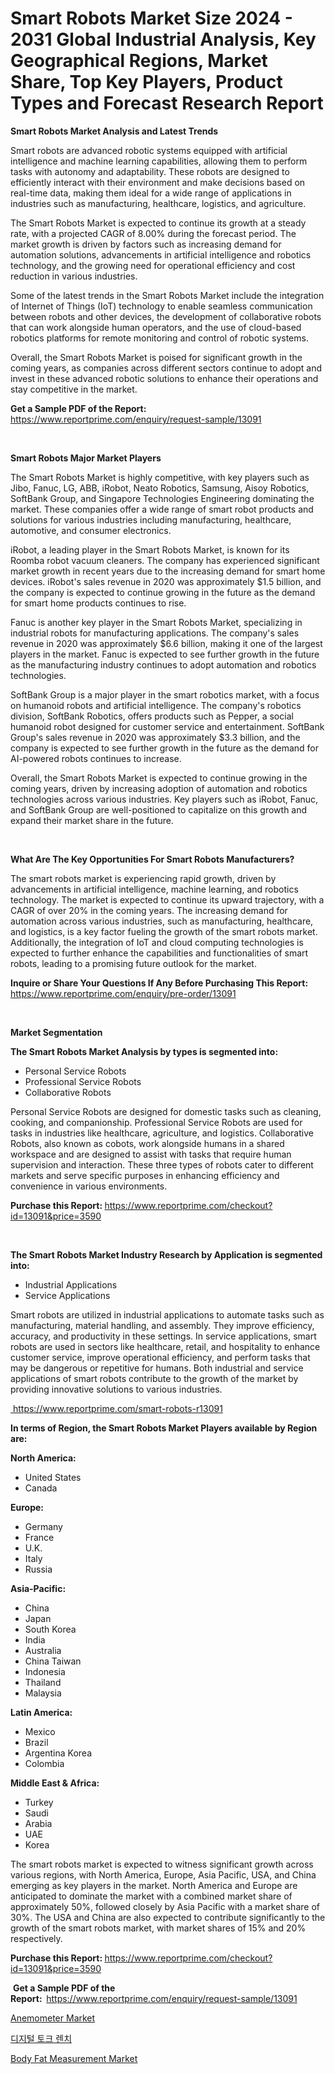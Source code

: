 <p><h1>Smart Robots Market Size 2024 - 2031 Global Industrial Analysis, Key Geographical Regions, Market Share, Top Key Players, Product Types and Forecast Research Report</h1></p><p><strong>Smart Robots Market Analysis and Latest Trends</strong></p>
<p><p>Smart robots are advanced robotic systems equipped with artificial intelligence and machine learning capabilities, allowing them to perform tasks with autonomy and adaptability. These robots are designed to efficiently interact with their environment and make decisions based on real-time data, making them ideal for a wide range of applications in industries such as manufacturing, healthcare, logistics, and agriculture.</p><p>The Smart Robots Market is expected to continue its growth at a steady rate, with a projected CAGR of 8.00% during the forecast period. The market growth is driven by factors such as increasing demand for automation solutions, advancements in artificial intelligence and robotics technology, and the growing need for operational efficiency and cost reduction in various industries.</p><p>Some of the latest trends in the Smart Robots Market include the integration of Internet of Things (IoT) technology to enable seamless communication between robots and other devices, the development of collaborative robots that can work alongside human operators, and the use of cloud-based robotics platforms for remote monitoring and control of robotic systems.</p><p>Overall, the Smart Robots Market is poised for significant growth in the coming years, as companies across different sectors continue to adopt and invest in these advanced robotic solutions to enhance their operations and stay competitive in the market.</p></p>
<p><strong>Get a Sample PDF of the Report:&nbsp;</strong> <a href="https://www.reportprime.com/enquiry/request-sample/13091">https://www.reportprime.com/enquiry/request-sample/13091</a></p>
<p>&nbsp;</p>
<p><strong>Smart Robots Major Market Players</strong></p>
<p><p>The Smart Robots Market is highly competitive, with key players such as Jibo, Fanuc, LG, ABB, iRobot, Neato Robotics, Samsung, Aisoy Robotics, SoftBank Group, and Singapore Technologies Engineering dominating the market. These companies offer a wide range of smart robot products and solutions for various industries including manufacturing, healthcare, automotive, and consumer electronics.</p><p>iRobot, a leading player in the Smart Robots Market, is known for its Roomba robot vacuum cleaners. The company has experienced significant market growth in recent years due to the increasing demand for smart home devices. iRobot's sales revenue in 2020 was approximately $1.5 billion, and the company is expected to continue growing in the future as the demand for smart home products continues to rise.</p><p>Fanuc is another key player in the Smart Robots Market, specializing in industrial robots for manufacturing applications. The company's sales revenue in 2020 was approximately $6.6 billion, making it one of the largest players in the market. Fanuc is expected to see further growth in the future as the manufacturing industry continues to adopt automation and robotics technologies.</p><p>SoftBank Group is a major player in the smart robotics market, with a focus on humanoid robots and artificial intelligence. The company's robotics division, SoftBank Robotics, offers products such as Pepper, a social humanoid robot designed for customer service and entertainment. SoftBank Group's sales revenue in 2020 was approximately $3.3 billion, and the company is expected to see further growth in the future as the demand for AI-powered robots continues to increase.</p><p>Overall, the Smart Robots Market is expected to continue growing in the coming years, driven by increasing adoption of automation and robotics technologies across various industries. Key players such as iRobot, Fanuc, and SoftBank Group are well-positioned to capitalize on this growth and expand their market share in the future.</p></p>
<p>&nbsp;</p>
<p><strong>What Are The Key Opportunities For Smart Robots Manufacturers?</strong></p>
<p><p>The smart robots market is experiencing rapid growth, driven by advancements in artificial intelligence, machine learning, and robotics technology. The market is expected to continue its upward trajectory, with a CAGR of over 20% in the coming years. The increasing demand for automation across various industries, such as manufacturing, healthcare, and logistics, is a key factor fueling the growth of the smart robots market. Additionally, the integration of IoT and cloud computing technologies is expected to further enhance the capabilities and functionalities of smart robots, leading to a promising future outlook for the market.</p></p>
<p><strong>Inquire or Share Your Questions If Any Before Purchasing This Report:</strong> <a href="https://www.reportprime.com/enquiry/pre-order/13091">https://www.reportprime.com/enquiry/pre-order/13091</a></p>
<p>&nbsp;</p>
<p><strong>Market Segmentation</strong></p>
<p><strong>The Smart Robots Market Analysis by types is segmented into:</strong></p>
<p><ul><li>Personal Service Robots</li><li>Professional Service Robots</li><li>Collaborative Robots</li></ul></p>
<p><p>Personal Service Robots are designed for domestic tasks such as cleaning, cooking, and companionship. Professional Service Robots are used for tasks in industries like healthcare, agriculture, and logistics. Collaborative Robots, also known as cobots, work alongside humans in a shared workspace and are designed to assist with tasks that require human supervision and interaction. These three types of robots cater to different markets and serve specific purposes in enhancing efficiency and convenience in various environments.</p></p>
<p><strong>Purchase this Report:&nbsp;</strong><a href="https://www.reportprime.com/checkout?id=13091&price=3590">https://www.reportprime.com/checkout?id=13091&price=3590</a></p>
<p>&nbsp;</p>
<p><strong>The Smart Robots Market Industry Research by Application is segmented into:</strong></p>
<p><ul><li>Industrial Applications</li><li>Service Applications</li></ul></p>
<p><p>Smart robots are utilized in industrial applications to automate tasks such as manufacturing, material handling, and assembly. They improve efficiency, accuracy, and productivity in these settings. In service applications, smart robots are used in sectors like healthcare, retail, and hospitality to enhance customer service, improve operational efficiency, and perform tasks that may be dangerous or repetitive for humans. Both industrial and service applications of smart robots contribute to the growth of the market by providing innovative solutions to various industries.</p></p>
<p><a href="https://www.reportprime.com/smart-robots-r13091">&nbsp;https://www.reportprime.com/smart-robots-r13091</a></p>
<p><strong>In terms of Region, the Smart Robots Market Players available by Region are:</strong></p>
<p>
    <p> <strong> North America: </strong>
        <ul>
            <li>United States</li>
            <li>Canada</li>
        </ul>
        </p> 
    <p> <strong> Europe: </strong>
        <ul>
            <li>Germany</li>
            <li>France</li>
            <li>U.K.</li>
            <li>Italy</li>
            <li>Russia</li>
        </ul>
        </p> 
    <p> <strong> Asia-Pacific: </strong>
        <ul>
            <li>China</li>
            <li>Japan</li>
            <li>South Korea</li>
            <li>India</li>
            <li>Australia</li>
            <li>China Taiwan</li>
            <li>Indonesia</li>
            <li>Thailand</li>
            <li>Malaysia</li>
        </ul>
        </p> 
    <p> <strong> Latin America: </strong>
        <ul>
            <li>Mexico</li>
            <li>Brazil</li>
            <li>Argentina Korea</li>
            <li>Colombia</li>
        </ul>
        </p> 
    <p> <strong> Middle East & Africa: </strong>
        <ul>
            <li>Turkey</li>
            <li>Saudi</li>
            <li>Arabia</li>
            <li>UAE</li>
            <li>Korea</li>
        </ul>
    </p>
    </p>
<p><p>The smart robots market is expected to witness significant growth across various regions, with North America, Europe, Asia Pacific, USA, and China emerging as key players in the market. North America and Europe are anticipated to dominate the market with a combined market share of approximately 50%, followed closely by Asia Pacific with a market share of 30%. The USA and China are also expected to contribute significantly to the growth of the smart robots market, with market shares of 15% and 20% respectively.</p></p>
<p><strong>Purchase this Report: </strong><a href="https://www.reportprime.com/checkout?id=13091&price=3590">https://www.reportprime.com/checkout?id=13091&price=3590</a></p>
<p>&nbsp;<strong>Get a Sample PDF of the Report:&nbsp;&nbsp;</strong><a href="https://www.reportprime.com/enquiry/request-sample/13091">https://www.reportprime.com/enquiry/request-sample/13091</a></p>
<p><strong></strong></p>
<p><p><a href="https://github.com/juancolorado15/Market-Research-Report-List-3/blob/main/anemometer-market.md">Anemometer Market</a></p><p><a href="https://github.com/vseigx30c9a1j/Market-Research-Report-List-3/blob/main/709581366014.md">디지털 토크 렌치</a></p><p><a href="https://github.com/mahnoor2003/Market-Research-Report-List-5/blob/main/body-fat-measurement-market.md">Body Fat Measurement Market</a></p></p>